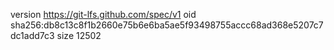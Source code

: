 version https://git-lfs.github.com/spec/v1
oid sha256:db8c13c8f1b2660e75b6e6ba5ae5f93498755accc68ad368e5207c7dc1add7c3
size 12502
